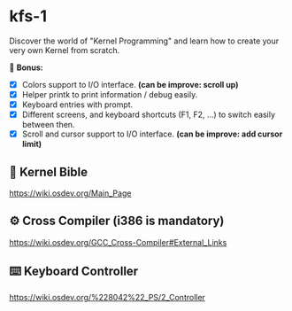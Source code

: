 # kfs-1
Discover the world of "Kernel Programming" and learn how to create your very own Kernel from scratch.

🎁 **Bonus:**
- [x] Colors support to I/O interface. **(can be improve: scroll up)**
- [x] Helper printk to print information / debug easily.
- [x] Keyboard entries with prompt.
- [x] Different screens, and keyboard shortcuts (F1, F2, ...) to switch easily between then.
- [x] Scroll and cursor support to I/O interface. **(can be improve: add cursor limit)**

## 📖 Kernel Bible
https://wiki.osdev.org/Main_Page

## ⚙️ Cross Compiler (i386 is mandatory)
https://wiki.osdev.org/GCC_Cross-Compiler#External_Links

## ⌨️ Keyboard Controller
https://wiki.osdev.org/%228042%22_PS/2_Controller
